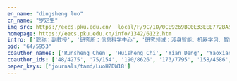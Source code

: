 ```yaml
---
en_name: "dingsheng luo"
cn_name: "罗定生"
img_src: https://eecs.pku.edu.cn/__local/F/9C/1D/0CE9269BC0E33EEE772BA55DC13_EE759026_104A6.png?e=.png
homepage: https://eecs.pku.edu.cn/info/1342/6122.htm
intro: ['职称：副教授', '研究所：信息科学中心', '研究领域：涉身智能、机器学习、智能信息处理、机器人学、仿人机器人等 ', '办公电话：86-10-62752502', '电子邮件：dsluo@pku.edu.cn', '个人主页： ']
pid: "64/5953"
coauthor_names: ['Runsheng Chen', 'Huisheng Chi', 'Yian Deng', 'Yaoxiang Ding', 'Xiaoqiang Han', 'Fan Hu', 'Dongchen Li', 'Runxin Li', 'Tianlin Liu', 'Wentao Liu', 'Zhan Liu', 'Yang Ma', 'Jiazhong Nie', 'Mengxi Nie', 'Qi Sun', 'Kewen Tang', 'Shikui Tu', 'Xinhao Wang', 'Yi Wang', 'Hongxiu Wei', 'Yaoyao Wei', 'Hao Wu', 'Xihong Wu', 'Xingfang Wu', 'Lei Xu 0001', 'Jun-Hai Zhai', 'Jianan Zhang', 'Licheng Zhang', 'Tao Zhang', 'Xiangqi Zhang', 'Xiantao Zhang']
coauthor_ids: ['48/4275', '75/154', '190/8626', '173/7795', '158/4586', '71/7046', '133/1759', '26/8160', '20/7667', '30/3943', '02/6247', '43/3009', '43/26', '231/4092', '05/4187', '216/8523', '04/115', '36/3560', '17/221', '16/7823', '231/2071', '72/4250', '49/6048', '203/1387', '19/360-1', '90/3841', '69/10223', '168/0818', '15/4777', '234/2587', '56/1136']
paper_keys: ['journals/tamd/LuoHZDW18']
---
```


